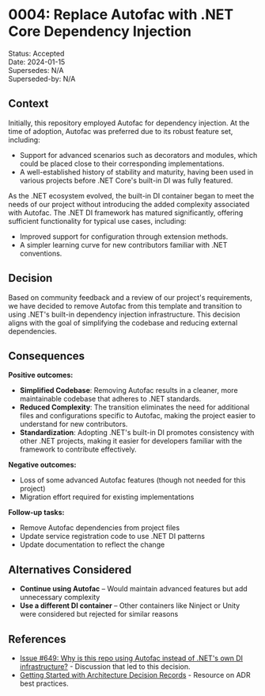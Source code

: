# 0004: Replace Autofac with .NET Core Dependency Injection

Status: Accepted  
Date: 2024-01-15  
Supersedes: N/A  
Superseded-by: N/A

## Context

Initially, this repository employed Autofac for dependency injection. At the time of adoption, Autofac was preferred due to its robust feature set, including:

- Support for advanced scenarios such as decorators and modules, which could be placed close to their corresponding implementations.
- A well-established history of stability and maturity, having been used in various projects before .NET Core's built-in DI was fully featured.

As the .NET ecosystem evolved, the built-in DI container began to meet the needs of our project without introducing the added complexity associated with Autofac. The .NET DI framework has matured significantly, offering sufficient functionality for typical use cases, including:

- Improved support for configuration through extension methods.
- A simpler learning curve for new contributors familiar with .NET conventions.

## Decision

Based on community feedback and a review of our project's requirements, we have decided to remove Autofac from this template and transition to using .NET's built-in dependency injection infrastructure. This decision aligns with the goal of simplifying the codebase and reducing external dependencies.

## Consequences

**Positive outcomes:**
- **Simplified Codebase**: Removing Autofac results in a cleaner, more maintainable codebase that adheres to .NET standards.
- **Reduced Complexity**: The transition eliminates the need for additional files and configurations specific to Autofac, making the project easier to understand for new contributors.
- **Standardization**: Adopting .NET's built-in DI promotes consistency with other .NET projects, making it easier for developers familiar with the framework to contribute effectively.

**Negative outcomes:**
- Loss of some advanced Autofac features (though not needed for this project)
- Migration effort required for existing implementations

**Follow-up tasks:**
- Remove Autofac dependencies from project files
- Update service registration code to use .NET DI patterns
- Update documentation to reflect the change

## Alternatives Considered

- **Continue using Autofac** – Would maintain advanced features but add unnecessary complexity
- **Use a different DI container** – Other containers like Ninject or Unity were considered but rejected for similar reasons

## References

- [Issue #649: Why is this repo using Autofac instead of .NET's own DI infrastructure?](https://github.com/ardalis/CleanArchitecture/issues/649) - Discussion that led to this decision.
- [Getting Started with Architecture Decision Records](https://ardalis.com/getting-started-with-architecture-decision-records/) - Resource on ADR best practices.
